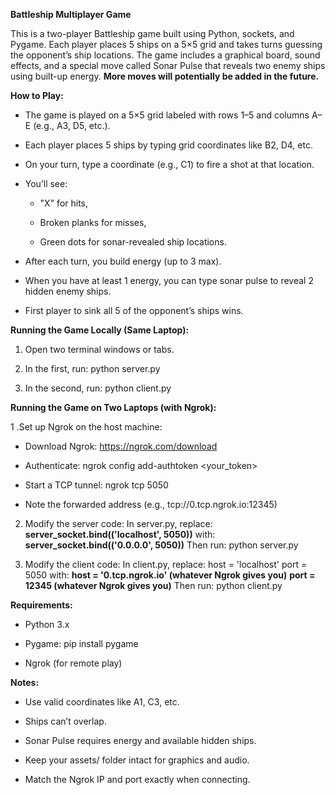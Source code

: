 **Battleship Multiplayer Game**

This is a two-player Battleship game built using Python, sockets, and Pygame. Each player places 5 ships on a 5×5 grid and takes turns guessing the opponent’s ship locations. The game includes a graphical board, sound effects, and a special move called Sonar Pulse that reveals two enemy ships using built-up energy. **More moves will potentially be added in the future.**

**How to Play:**

- The game is played on a 5×5 grid labeled with rows 1–5 and columns A–E (e.g., A3, D5, etc.).

- Each player places 5 ships by typing grid coordinates like B2, D4, etc.

- On your turn, type a coordinate (e.g., C1) to fire a shot at that location.

- You’ll see:

  - "X" for hits,

  - Broken planks for misses,

  - Green dots for sonar-revealed ship locations.

- After each turn, you build energy (up to 3 max).

- When you have at least 1 energy, you can type sonar pulse to reveal 2 hidden enemy ships.

- First player to sink all 5 of the opponent’s ships wins.

**Running the Game Locally (Same Laptop):**

1. Open two terminal windows or tabs.

2. In the first, run: python server.py

3. In the second, run: python client.py

**Running the Game on Two Laptops (with Ngrok):**

1 .Set up Ngrok on the host machine:

 - Download Ngrok: https://ngrok.com/download

 - Authenticate: ngrok config add-authtoken <your_token>

 - Start a TCP tunnel: ngrok tcp 5050

 - Note the forwarded address (e.g., tcp://0.tcp.ngrok.io:12345)

2. Modify the server code:
In server.py, replace:
**server_socket.bind(('localhost', 5050))**
with:
**server_socket.bind(('0.0.0.0', 5050))**
Then run: python server.py

3. Modify the client code:
In client.py, replace:
host = 'localhost'
port = 5050
with:
**host = '0.tcp.ngrok.io' (whatever Ngrok gives you)**
**port = 12345 (whatever Ngrok gives you)**
Then run: python client.py

**Requirements:**

- Python 3.x

- Pygame: pip install pygame

- Ngrok (for remote play)

**Notes:**

- Use valid coordinates like A1, C3, etc.

- Ships can’t overlap.

- Sonar Pulse requires energy and available hidden ships.

- Keep your assets/ folder intact for graphics and audio.

- Match the Ngrok IP and port exactly when connecting.
